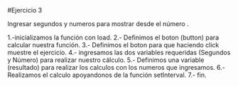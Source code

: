 #Ejercicio 3

Ingresar segundos y numeros para mostrar desde el número .

1.-inicializamos la función con load.
2.- Definimos el boton (button) para calcular nuestra función.
3.- Definimos el boton para que haciendo click muestre el ejercicio.
4.- ingresamos las dos variables requeridas (Segundos y Número) para realizar nuestro cálculo.
5.- Definimos una variable (resultado) para realizar los calculos con los numeros que ingresamos.
6.- Realizamos el calculo apoyandonos de la función setInterval.
7.- fin.
